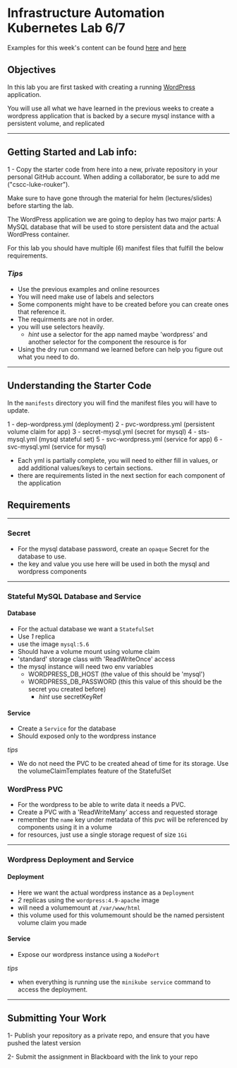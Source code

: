 # Infrastructure Automation Kubernetes Lab 6/7

Examples for this week's content can be found [here](https://github.com/ColumbusStateWorkforceInnovation/infrastructure-kubernetes-week3-examples) and [here](https://github.com/ColumbusStateWorkforceInnovation/infrastructure-kubernetes-week4-exampleshttps://github.com/ColumbusStateWorkforceInnovation/infrastructure-kubernetes-week4-examples)

## Objectives

In this lab you are first tasked with creating a running [WordPress][wordpress] application.

You will use all what we have learned in the previous weeks to create a wordpress application that is backed by a secure mysql instance with a persistent volume, and replicated

---
## Getting Started and Lab info:

1 - Copy the starter code from here into a new, private repository in your personal GitHub account. When adding a collaborator, be sure to add me ("cscc-luke-rouker").

Make sure to have gone through the material for helm (lectures/slides) before starting the lab.


The WordPress application we are going to deploy has two major parts: A MySQL database that will be used to store persistent data and the actual WordPress container.

For this lab you should have multiple (6) manifest files that fulfill the below requirements.

### *Tips*
- Use the previous examples and online resources
- You will need make use of labels and selectors
- Some components might have to be created before you can create ones that reference it.
- The requirments are not in order.
- you will use selectors heavily.
  - *hint* use a selector for the app named maybe 'wordpress' and another selector for the component the resource is for
- Using the dry run command we learned before can help you figure out what you need to do.
---

## Understanding the Starter Code

In the `manifests` directory you will find the manifest files you will have to update.

1 - dep-wordpress.yml (deployment)
2 - pvc-wordpress.yml (persistent volume claim for app)
3 - secret-mysql.yml (secret for mysql)
4 - sts-mysql.yml (mysql stateful set)
5 - svc-wordpress.yml (service for app)
6 - svc-mysql.yml (service for mysql)


- Each yml is partially complete, you will need to either fill in values, or add additional values/keys to certain sections.
- there are requirements listed in the next section for each component of the application

## Requirements
---

### Secret
- For the mysql database password, create an `opaque` Secret for the database to use.
- the key and value you use here will be used in both the mysql and wordpress components

---
### Stateful MySQL Database and Service

#### Database
- For the actual database we want a `StatefulSet`
- Use *1* replica
- use the image `mysql:5.6`
- Should have a volume mount using volume claim
- 'standard' storage class with 'ReadWriteOnce' access
- the mysql instance will need two env variables
  - WORDPRESS_DB_HOST (the value of this should be 'mysql')
  - WORDPRESS_DB_PASSWORD (this this value of this should be the secret you created before) 
    - *hint* use secretKeyRef
    

#### Service
- Create a `Service` for the database
- Should exposed only to the wordpress instance
  
*tips*
- We do not need the PVC to be created ahead of time for its storage. Use the volumeClaimTemplates feature of the StatefulSet


### WordPress PVC

- For the wordpress to be able to write data it needs a PVC.
- Create a PVC with a 'ReadWriteMany' access and requested storage
- remember the `name` key under metadata of this pvc will be referenced by components using it in a volume 
- for resources, just use a single storage request of size `1Gi`
---
### Wordpress Deployment and Service
#### Deployment
- Here we want the actual wordpress instance as a `Deployment`
- *2* replicas using the `wordpress:4.9-apache` image
- will need a volumemount at `/var/www/html`
- this volume used for this volumemount should be the named persistent volume claim you made 
  
#### Service
- Expose our wordpress instance using a `NodePort`

*tips*
- when everything is running use the `minikube service` command to access the deployment.

---


## Submitting Your Work

1-  Publish your repository as a private repo, and ensure that you have pushed the latest version

2-  Submit the assignment in Blackboard with the link to your repo


[wordpress]: https://wordpress.org/
